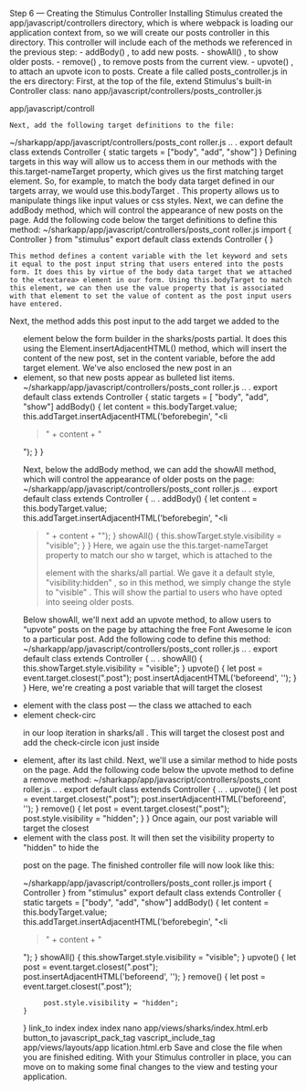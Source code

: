 Step 6 — Creating the Stimulus Controller
Installing Stimulus created the app/javascript/controllers directory, which is where webpack is loading our application context from, so we will create our posts controller in this directory. This controller will include each of the methods we referenced in the previous step: - addBody() , to add new posts. - showAll() , to show older posts. - remove() , to remove posts from the current view. - upvote() , to attach an upvote icon to posts.
Create a file called posts_controller.js in the ers directory:
First, at the top of the file, extend Stimulus's built-in Controller class:
         nano app/javascript/controllers/posts_controller.js
  </div>
</div>
  app/javascript/controll
     
    Next, add the following target definitions to the file:
 ~/sharkapp/app/javascript/controllers/posts_cont
roller.js
  .. .
export default class extends Controller {
    static targets = ["body", "add", "show"]
}
Defining targets in this way will allow us to access them in our methods with the this.target-nameTarget property, which gives us the first matching target element. So, for example, to match the body data target defined in our targets array, we would use this.bodyTarget . This property allows us to manipulate things like input values or css styles.
Next, we can define the addBody method, which will control the appearance of new posts on the page. Add the following code below the target definitions to define this method:
    ~/sharkapp/app/javascript/controllers/posts_cont
roller.js
 import { Controller } from "stimulus"
export default class extends Controller {
}
 
    This method defines a content variable with the let keyword and sets it equal to the post input string that users entered into the posts form. It does this by virtue of the body data target that we attached to the <textarea> element in our form. Using this.bodyTarget to match this element, we can then use the value property that is associated with that element to set the value of content as the post input users have entered.
Next, the method adds this post input to the add target we added to the <ul > element below the form builder in the sharks/posts partial. It does this using the Element.insertAdjacentHTML() method, which will insert the content of the new post, set in the content variable, before the add target element. We've also enclosed the new post in an <li> element, so that new posts appear as bulleted list items.
              ~/sharkapp/app/javascript/controllers/posts_cont
roller.js
 .. .
export default class extends Controller {
    static targets = [ "body", "add", "show"]
    addBody() {
        let content = this.bodyTarget.value;
        this.addTarget.insertAdjacentHTML('beforebegin', "<li
>" + content + "</li>");
    }
}
 
 Next, below the addBody method, we can add the showAll method, which will control the appearance of older posts on the page:
   ~/sharkapp/app/javascript/controllers/posts_cont
roller.js
  .. .
export default class extends Controller { .. .
    addBody() {
        let content = this.bodyTarget.value;
        this.addTarget.insertAdjacentHTML('beforebegin', "<li
>" + content + "</li>");
    }
    showAll() {
        this.showTarget.style.visibility = "visible";
}
}
Here, we again use the this.target-nameTarget property to match our sho w target, which is attached to the <div> element with the sharks/all partial. We gave it a default style, "visibility:hidden" , so in this method, we simply change the style to "visible" . This will show the partial to users who have opted into seeing older posts.
       
 Below showAll, we'll next add an upvote method, to allow users to “upvote” posts on the page by attaching the free Font Awesome
le icon to a particular post.
Add the following code to define this method:
    ~/sharkapp/app/javascript/controllers/posts_cont
roller.js
  .. .
export default class extends Controller { .. .
    showAll() {
        this.showTarget.style.visibility = "visible";
}
    upvote() {
        let post = event.target.closest(".post");
        post.insertAdjacentHTML('beforeend', '<i class="fa fa-
check-circle"></i>');
    }
}
Here, we're creating a post variable that will target the closest <li> element with the class post — the class we attached to each <li> element
      check-circ
  
 in our loop iteration in sharks/all . This will target the closest post and add the check-circle icon just inside <li> element, after its last child.
Next, we'll use a similar method to hide posts on the page. Add the following code below the upvote method to define a remove method:
      ~/sharkapp/app/javascript/controllers/posts_cont
roller.js
  .. .
export default class extends Controller { .. .
    upvote() {
        let post = event.target.closest(".post");
        post.insertAdjacentHTML('beforeend', '<i class="fa fa-
check-circle"></i>');
    }
    remove() {
        let post = event.target.closest(".post");
        post.style.visibility = "hidden";
}
}
Once again, our post variable will target the closest <li> element with the class post. It will then set the visibility property to "hidden" to hide the
    
  post on the page.
The finished controller file will now look like this:

~/sharkapp/app/javascript/controllers/posts_cont
roller.js
   import { Controller } from "stimulus"
export default class extends Controller {
    static targets = ["body", "add", "show"]
    addBody() {
        let content = this.bodyTarget.value;
        this.addTarget.insertAdjacentHTML('beforebegin', "<li
>" + content + "</li>");
    }
    showAll() {
        this.showTarget.style.visibility = "visible";
}
    upvote() {
        let post = event.target.closest(".post");
        post.insertAdjacentHTML('beforeend', '<i class="fa fa-
check-circle"></i>');
    }
    remove() {
        let post = event.target.closest(".post");
 
         post.style.visibility = "hidden";
    }
}
 link_to
index
 index index
   nano app/views/sharks/index.html.erb
  button_to
javascript_pack_tag
    vascript_include_tag
    app/views/layouts/app
   lication.html.erb
    Save and close the file when you are finished editing.
With your Stimulus controller in place, you can move on to making some final changes to the view and testing your application.
